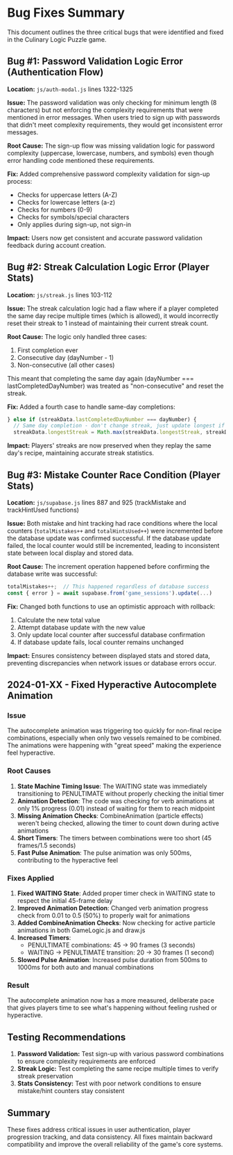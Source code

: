 # Bug Fixes Summary

This document outlines the three critical bugs that were identified and fixed in the Culinary Logic Puzzle game.

## Bug #1: Password Validation Logic Error (Authentication Flow)

**Location:** `js/auth-modal.js` lines 1322-1325

**Issue:** The password validation was only checking for minimum length (8 characters) but not enforcing the complexity requirements that were mentioned in error messages. When users tried to sign up with passwords that didn't meet complexity requirements, they would get inconsistent error messages.

**Root Cause:** The sign-up flow was missing validation logic for password complexity (uppercase, lowercase, numbers, and symbols) even though error handling code mentioned these requirements.

**Fix:** Added comprehensive password complexity validation for sign-up process:
- Checks for uppercase letters (A-Z)
- Checks for lowercase letters (a-z)  
- Checks for numbers (0-9)
- Checks for symbols/special characters
- Only applies during sign-up, not sign-in

**Impact:** Users now get consistent and accurate password validation feedback during account creation.

## Bug #2: Streak Calculation Logic Error (Player Stats)

**Location:** `js/streak.js` lines 103-112

**Issue:** The streak calculation logic had a flaw where if a player completed the same day recipe multiple times (which is allowed), it would incorrectly reset their streak to 1 instead of maintaining their current streak count.

**Root Cause:** The logic only handled three cases:
1. First completion ever
2. Consecutive day (dayNumber - 1)  
3. Non-consecutive (all other cases)

This meant that completing the same day again (dayNumber === lastCompletedDayNumber) was treated as "non-consecutive" and reset the streak.

**Fix:** Added a fourth case to handle same-day completions:
```javascript
} else if (streakData.lastCompletedDayNumber === dayNumber) {
  // Same day completion - don't change streak, just update longest if current is higher
  streakData.longestStreak = Math.max(streakData.longestStreak, streakData.currentStreak);
```

**Impact:** Players' streaks are now preserved when they replay the same day's recipe, maintaining accurate streak statistics.

## Bug #3: Mistake Counter Race Condition (Player Stats)

**Location:** `js/supabase.js` lines 887 and 925 (trackMistake and trackHintUsed functions)

**Issue:** Both mistake and hint tracking had race conditions where the local counters (`totalMistakes++` and `totalHintsUsed++`) were incremented before the database update was confirmed successful. If the database update failed, the local counter would still be incremented, leading to inconsistent state between local display and stored data.

**Root Cause:** The increment operation happened before confirming the database write was successful:
```javascript
totalMistakes++;  // This happened regardless of database success
const { error } = await supabase.from('game_sessions').update(...)
```

**Fix:** Changed both functions to use an optimistic approach with rollback:
1. Calculate the new total value
2. Attempt database update with the new value
3. Only update local counter after successful database confirmation
4. If database update fails, local counter remains unchanged

**Impact:** Ensures consistency between displayed stats and stored data, preventing discrepancies when network issues or database errors occur.

## 2024-01-XX - Fixed Hyperactive Autocomplete Animation

### Issue
The autocomplete animation was triggering too quickly for non-final recipe combinations, especially when only two vessels remained to be combined. The animations were happening with "great speed" making the experience feel hyperactive.

### Root Causes
1. **State Machine Timing Issue**: The WAITING state was immediately transitioning to PENULTIMATE without properly checking the initial timer
2. **Animation Detection**: The code was checking for verb animations at only 1% progress (0.01) instead of waiting for them to reach midpoint
3. **Missing Animation Checks**: CombineAnimation (particle effects) weren't being checked, allowing the timer to count down during active animations
4. **Short Timers**: The timers between combinations were too short (45 frames/1.5 seconds)
5. **Fast Pulse Animation**: The pulse animation was only 500ms, contributing to the hyperactive feel

### Fixes Applied
1. **Fixed WAITING State**: Added proper timer check in WAITING state to respect the initial 45-frame delay
2. **Improved Animation Detection**: Changed verb animation progress check from 0.01 to 0.5 (50%) to properly wait for animations
3. **Added CombineAnimation Checks**: Now checking for active particle animations in both GameLogic.js and draw.js
4. **Increased Timers**: 
   - PENULTIMATE combinations: 45 → 90 frames (3 seconds)
   - WAITING → PENULTIMATE transition: 20 → 30 frames (1 second)
5. **Slowed Pulse Animation**: Increased pulse duration from 500ms to 1000ms for both auto and manual combinations

### Result
The autocomplete animation now has a more measured, deliberate pace that gives players time to see what's happening without feeling rushed or hyperactive.

## Testing Recommendations

1. **Password Validation:** Test sign-up with various password combinations to ensure complexity requirements are enforced
2. **Streak Logic:** Test completing the same recipe multiple times to verify streak preservation  
3. **Stats Consistency:** Test with poor network conditions to ensure mistake/hint counters stay consistent

## Summary

These fixes address critical issues in user authentication, player progression tracking, and data consistency. All fixes maintain backward compatibility and improve the overall reliability of the game's core systems.